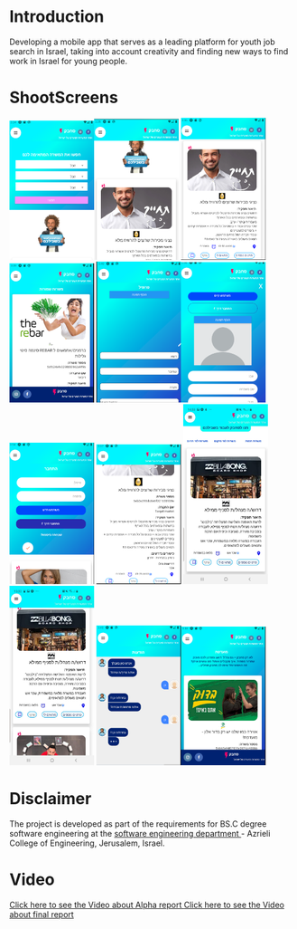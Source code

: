 # Introduction
Developing a mobile app that serves as a leading platform for youth job search in Israel, taking into account creativity and finding new ways to find work in Israel for young people.


# ShootScreens


<img width="150" height="auto" src="https://github.com/rashaSheheibar/sahbak/blob/master/Images/Search.PNG" /><img width="150" height="auto" src="https://github.com/rashaSheheibar/sahbak/blob/master/Images/Search2.PNG" />
<img width="150" height="auto" src="https://github.com/rashaSheheibar/sahbak/blob/master/Images/searchResult.PNG" /> <img width="150" height="auto" src="https://github.com/rashaSheheibar/sahbak/blob/master/Images/saveJobs.PNG" />
<img width="150" height="auto" src="https://github.com/rashaSheheibar/sahbak/blob/master/Images/Profile.PNG" /><img width="150" height="auto" src="https://github.com/rashaSheheibar/sahbak/blob/master/Images/profile2.PNG" /> 
<img width="150" height="auto" src="https://github.com/rashaSheheibar/sahbak/blob/master/Images/logIn.PNG" /> <img width="150" height="auto" src="https://github.com/rashaSheheibar/sahbak/blob/master/Images/jobDetail.PNG" /> 
<img width="150" height="auto" src="https://github.com/rashaSheheibar/sahbak/blob/master/Images/job.jpg" /><img width="150" height="auto" src="https://github.com/rashaSheheibar/sahbak/blob/master/Images/allJobs.jpg" />
<img width="150" height="auto" src="https://github.com/rashaSheheibar/sahbak/blob/master/Images/chatPNG.PNG" /><img width="150" height="auto" src="https://github.com/rashaSheheibar/sahbak/blob/master/Images/favorit.PNG" />





# Disclaimer

The project is developed as part of the requirements for BS.C degree software engineering at the  [software engineering department ](https://www.jce.ac.il/) - Azrieli College of Engineering, Jerusalem, Israel.


# Video
[Click here to see the Video about Alpha report ](https://www.youtube.com/watch?v=2JUk_EGvxc8&feature=youtu.be)
[Click here to see the Video about final report ](https://www.youtube.com/watch?v=l4O9_VYvdec&t=5s)
